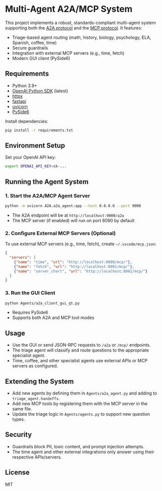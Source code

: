 # Multi-Agent A2A/MCP System

This project implements a robust, standards-compliant multi-agent system supporting both the [A2A protocol](https://github.com/modelcontextprotocol/a2a) and the [MCP protocol](https://github.com/modelcontextprotocol/mcp). It features:
- Triage-based agent routing (math, history, biology, psychology, ELA, Spanish, coffee, time)
- Secure guardrails
- Integration with external MCP servers (e.g., time, fetch)
- Modern GUI client (PySide6)

## Requirements
- Python 3.9+
- [OpenAI Python SDK](https://pypi.org/project/openai/) (latest)
- [httpx](https://www.python-httpx.org/)
- [fastapi](https://fastapi.tiangolo.com/)
- [uvicorn](https://www.uvicorn.org/)
- [PySide6](https://pypi.org/project/PySide6/)

Install dependencies:
```sh
pip install -r requirements.txt
```

## Environment Setup
Set your OpenAI API key:
```sh
export OPENAI_API_KEY=sk-...
```

## Running the Agent System

### 1. Start the A2A/MCP Agent Server
```sh
python -m uvicorn A2A.a2a_agent:app --host 0.0.0.0 --port 9000
```
- The A2A endpoint will be at `http://localhost:9000/a2a`
- The MCP server (if enabled) will run on port 8090 by default

### 2. Configure External MCP Servers (Optional)
To use external MCP servers (e.g., time, fetch), create `~/.vscode/mcp.json`:
```json
{
  "servers": [
    {"name": "time", "url": "http://localhost:8000/mcp/"},
    {"name": "fetch", "url": "http://localhost:8001/mcp/"},
    {"name": "server_chart", "url": "http://localhost:8002/mcp/"}
  ]
}
```

### 3. Run the GUI Client
```sh
python Agents/a2a_client_gui_qt.py
```
- Requires PySide6
- Supports both A2A and MCP tool modes

## Usage
- Use the GUI or send JSON-RPC requests to `/a2a` or `/mcp/` endpoints.
- The triage agent will classify and route questions to the appropriate specialist agent.
- Time, coffee, and other specialist agents use external APIs or MCP servers as configured.

## Extending the System
- Add new agents by defining them in `Agents/a2a_agent.py` and adding to `triage_agent.handoffs`.
- Add new MCP tools by registering them with the MCP server in the same file.
- Update the triage logic in `Agents/agents.py` to support new question types.

## Security
- Guardrails block PII, toxic content, and prompt injection attempts.
- The time agent and other external integrations only answer using their respective APIs/servers.

## License
MIT 